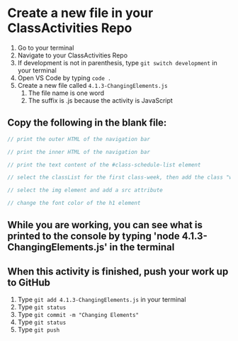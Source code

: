 # Create a new file in your ClassActivities Repo

1. Go to your terminal
2. Navigate to your ClassActivities Repo
3. If development is not in parenthesis, type `git switch development` in your terminal
4. Open VS Code by typing `code .`
5. Create a new file called `4.1.3-ChangingElements.js`
    1. The file name is one word
    2. The suffix is .js because the activity is JavaScript

## Copy the following in the blank file:

```javascript
// print the outer HTML of the navigation bar

// print the inner HTML of the navigation bar

// print the text content of the #class-schedule-list element

// select the classList for the first class-week, then add the class "week-1"

// select the img element and add a src attribute

// change the font color of the h1 element
```

## While you are working, you can see what is printed to the console by typing 'node 4.1.3-ChangingElements.js' in the terminal

## When this activity is finished, push your work up to GitHub

1. Type `git add 4.1.3-ChangingElements.js` in your terminal
2. Type `git status`
3. Type `git commit -m "Changing Elements"`
4. Type `git status`
5. Type `git push`
